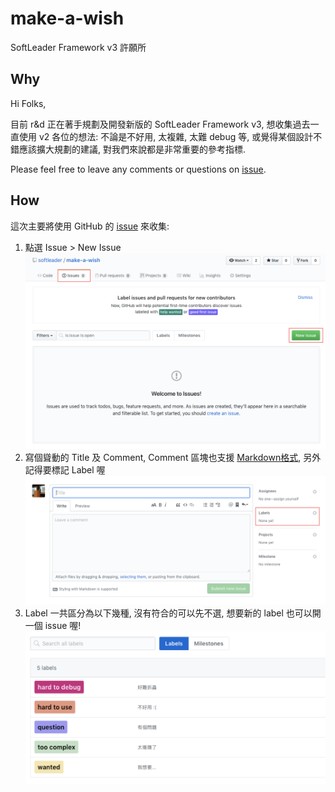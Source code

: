 # make-a-wish

SoftLeader Framework v3 許願所

## Why

Hi Folks,

目前 r&d 正在著手規劃及開發新版的 SoftLeader Framework v3, 想收集過去一直使用 v2 各位的想法: 不論是不好用, 太複雜, 太難 debug 等, 或覺得某個設計不錯應該擴大規劃的建議, 對我們來說都是非常重要的參考指標.

Please feel free to leave any comments or questions on [issue](https://github.com/softleader/make-a-wish/issues).

## How

這次主要將使用 GitHub 的 [issue](https://github.com/softleader/make-a-wish/issues) 來收集:

1. 點選 Issue > New Issue
![](./issue-1.png)
1. 寫個聳動的 Title 及 Comment, Comment 區塊也支援 [Markdown格式](https://guides.github.com/features/mastering-markdown/), 另外記得要標記 Label 喔
![](./issue-2.png)
1. Label 一共區分為以下幾種, 沒有符合的可以先不選, 想要新的 label 也可以開一個 issue 喔!
![](./labels.png)
